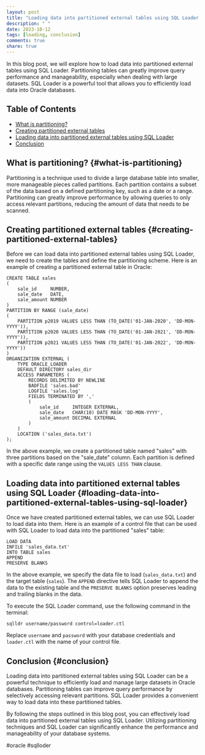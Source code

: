 ```yaml
---
layout: post
title: "Loading data into partitioned external tables using SQL Loader."
description: " "
date: 2023-10-12
tags: [loading, conclusion]
comments: true
share: true
---
```


In this blog post, we will explore how to load data into partitioned external tables using SQL Loader. Partitioning tables can greatly improve query performance and manageability, especially when dealing with large datasets. SQL Loader is a powerful tool that allows you to efficiently load data into Oracle databases.

## Table of Contents
- [What is partitioning?](#what-is-partitioning)
- [Creating partitioned external tables](#creating-partitioned-external-tables)
- [Loading data into partitioned external tables using SQL Loader](#loading-data-into-partitioned-external-tables-using-sql-loader)
- [Conclusion](#conclusion)

## What is partitioning? {#what-is-partitioning}
Partitioning is a technique used to divide a large database table into smaller, more manageable pieces called partitions. Each partition contains a subset of the data based on a defined partitioning key, such as a date or a range. Partitioning can greatly improve performance by allowing queries to only access relevant partitions, reducing the amount of data that needs to be scanned.

## Creating partitioned external tables {#creating-partitioned-external-tables}
Before we can load data into partitioned external tables using SQL Loader, we need to create the tables and define the partitioning scheme. Here is an example of creating a partitioned external table in Oracle:

```
CREATE TABLE sales
(
    sale_id     NUMBER,
    sale_date   DATE,
    sale_amount NUMBER
)
PARTITION BY RANGE (sale_date)
(
    PARTITION p2019 VALUES LESS THAN (TO_DATE('01-JAN-2020', 'DD-MON-YYYY')),
    PARTITION p2020 VALUES LESS THAN (TO_DATE('01-JAN-2021', 'DD-MON-YYYY')),
    PARTITION p2021 VALUES LESS THAN (TO_DATE('01-JAN-2022', 'DD-MON-YYYY'))
)
ORGANIZATION EXTERNAL (
    TYPE ORACLE_LOADER
    DEFAULT DIRECTORY sales_dir
    ACCESS PARAMETERS (
        RECORDS DELIMITED BY NEWLINE
        BADFILE 'sales.bad'
        LOGFILE 'sales.log'
        FIELDS TERMINATED BY ','
        (
            sale_id     INTEGER EXTERNAL,
            sale_date   CHAR(10) DATE MASK 'DD-MON-YYYY',
            sale_amount DECIMAL EXTERNAL
        )
    )
    LOCATION ('sales_data.txt')
);
```

In the above example, we create a partitioned table named "sales" with three partitions based on the "sale_date" column. Each partition is defined with a specific date range using the `VALUES LESS THAN` clause.

## Loading data into partitioned external tables using SQL Loader {#loading-data-into-partitioned-external-tables-using-sql-loader}
Once we have created partitioned external tables, we can use SQL Loader to load data into them. Here is an example of a control file that can be used with SQL Loader to load data into the partitioned "sales" table:

```
LOAD DATA
INFILE 'sales_data.txt'
INTO TABLE sales
APPEND
PRESERVE BLANKS
```

In the above example, we specify the data file to load (`sales_data.txt`) and the target table (`sales`). The `APPEND` directive tells SQL Loader to append the data to the existing table and the `PRESERVE BLANKS` option preserves leading and trailing blanks in the data.

To execute the SQL Loader command, use the following command in the terminal:

```
sqlldr username/password control=loader.ctl
```

Replace `username` and `password` with your database credentials and `loader.ctl` with the name of your control file.

## Conclusion {#conclusion}
Loading data into partitioned external tables using SQL Loader can be a powerful technique to efficiently load and manage large datasets in Oracle databases. Partitioning tables can improve query performance by selectively accessing relevant partitions. SQL Loader provides a convenient way to load data into these partitioned tables.

By following the steps outlined in this blog post, you can effectively load data into partitioned external tables using SQL Loader. Utilizing partitioning techniques and SQL Loader can significantly enhance the performance and manageability of your database systems.

#oracle #sqlloder